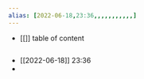 ```yaml
---
alias: [2022-06-18,23:36,,,,,,,,,,,]
---
```

- [[]]
table of content
```toc
```

- [[2022-06-18]] 23:36
- 